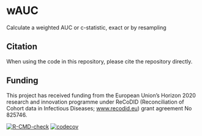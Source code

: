 # wAUC
Calculate a weighted AUC or c-statistic, exact or by resampling

## Citation
When using the code in this repository, please cite the repository directly.

## Funding
This project has received funding from the European Union’s Horizon 2020 research and innovation programme under ReCoDID (Reconciliation of Cohort data in Infectious Diseases; www.recodid.eu) grant agreement No 825746.

  <!-- badges: start -->
  [![R-CMD-check](https://github.com/VMTdeJong/wAUC/actions/workflows/R-CMD-check.yaml/badge.svg)](https://github.com/VMTdeJong/wAUC/actions/workflows/R-CMD-check.yaml)
  [![codecov](https://codecov.io/gh/VMTdeJong/wAUC/branch/master/graph/badge.svg?token=C42M4QIZUP)](https://codecov.io/gh/VMTdeJong/wAUC)
  <!-- badges: end -->
